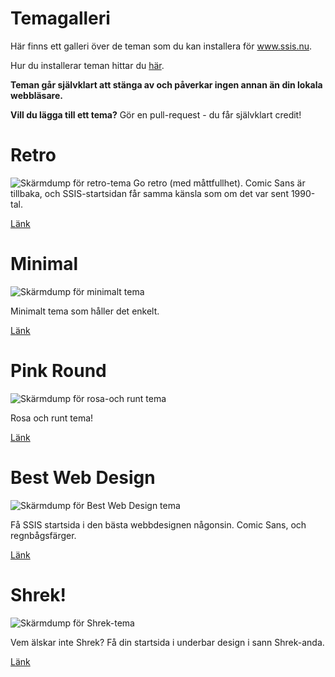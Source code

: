 # Temagalleri

Här finns ett galleri över de teman som du kan installera för www.ssis.nu. 

Hur du installerar teman hittar du [här](https://git.ssis.nu/20alse/ssis.nu-css-teman/-/blob/master/README.md).

**Teman går självklart att stänga av och påverkar ingen annan än din lokala webbläsare.**

**Vill du lägga till ett tema?** Gör en pull-request - du får självklart credit!

# Retro

![Skärmdump för retro-tema](https://git.ssis.nu/20alse/ssis.nu-css-teman/-/raw/master/screenshots/ssis_retro_theme.png)
Go retro (med måttfullhet). Comic Sans är tillbaka, och SSIS-startsidan får samma känsla som om det var sent 1990-tal.

[Länk](https://git.ssis.nu/20alse/ssis.nu-css-teman/-/blob/master/CSS/retro.css)

# Minimal

![Skärmdump för minimalt tema](https://git.ssis.nu/20alse/ssis.nu-css-teman/-/raw/master/screenshots/ssis_minimal_theme.png)

Minimalt tema som håller det enkelt.

[Länk](https://git.ssis.nu/20alse/ssis.nu-css-teman/-/blob/master/CSS/minimal.css)


#  Pink Round

![Skärmdump för rosa-och runt tema](https://20alse.ssis.nu/start_page_assets/coming_soon.png)

Rosa och runt tema! 

[Länk](https://git.ssis.nu/20alse/ssis.nu-css-teman/-/blob/master/CSS/pink-round.css)

#  Best Web Design

![Skärmdump för Best Web Design tema](https://20alse.ssis.nu/start_page_assets/coming_soon.png)

Få SSIS startsida i den bästa webbdesignen någonsin. Comic Sans, och regnbågsfärger.

[Länk](https://git.ssis.nu/20alse/ssis.nu-css-teman/-/blob/master/CSS/best_web_design.css)

# Shrek!

![Skärmdump för Shrek-tema](https://git.ssis.nu/20alse/ssis.nu-css-teman/-/raw/master/screenshots/ssis_shrek_theme.png)

Vem älskar inte Shrek? Få din startsida i underbar design i sann Shrek-anda.

[Länk](https://git.ssis.nu/20alse/ssis.nu-css-teman/-/blob/master/CSS/shrek.css)

